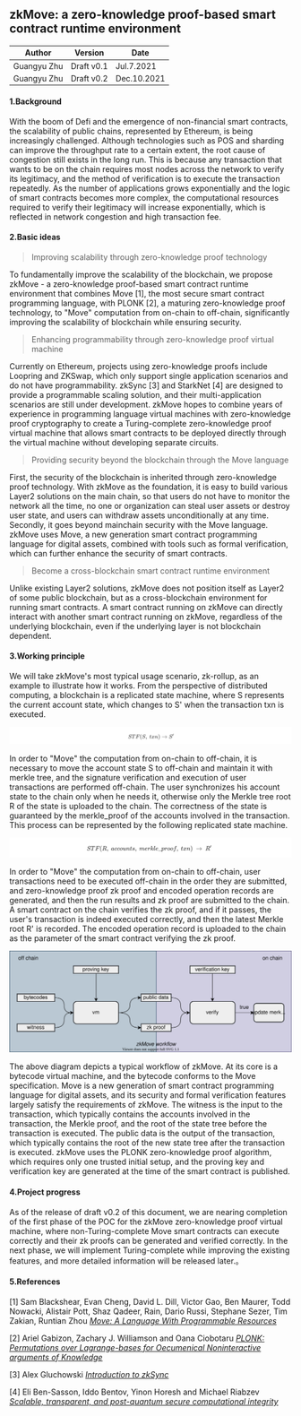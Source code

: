 ## zkMove: a zero-knowledge proof-based smart contract runtime environment

| Author      | Version    | Date        |
| ----------- | ---------- | ----------- |
| Guangyu Zhu | Draft v0.1 | Jul.7.2021  |
| Guangyu Zhu | Draft v0.2 | Dec.10.2021 |



#### 1.Background

With the boom of Defi and the emergence of non-financial smart contracts, the scalability of public chains, represented by Ethereum, is being increasingly challenged. Although technologies such as POS and sharding can improve the throughput rate to a certain extent, the root cause of congestion still exists in the long run. This is because any transaction that wants to be on the chain requires most nodes across the network to verify its legitimacy, and the method of verification is to execute the transaction repeatedly. As the number of applications grows exponentially and the logic of smart contracts becomes more complex, the computational resources required to verify their legitimacy will increase exponentially, which is reflected in network congestion and high transaction fee.



#### 2.Basic ideas

> Improving scalability through zero-knowledge proof technology

To fundamentally improve the scalability of the blockchain, we propose zkMove - a zero-knowledge proof-based smart contract runtime environment that combines Move [1], the most secure smart contract programming language, with PLONK [2], a maturing zero-knowledge proof technology, to "Move" computation from on-chain to off-chain, significantly improving the scalability of blockchain while ensuring security.

> Enhancing programmability through zero-knowledge proof virtual machine

Currently on Ethereum, projects using zero-knowledge proofs include Loopring and ZKSwap, which only support single application scenarios and do not have programmability. zkSync [3] and StarkNet [4] are designed to provide a programmable scaling solution, and their multi-application scenarios are still under development. zkMove hopes to combine years of experience in programming language virtual machines with zero-knowledge proof cryptography to create a Turing-complete zero-knowledge proof virtual machine that allows smart contracts to be deployed directly through the virtual machine without developing separate circuits.

> Providing security beyond the blockchain through the Move language

First, the security of the blockchain is inherited through zero-knowledge proof technology. With zkMove as the foundation, it is easy to build various Layer2 solutions on the main chain, so that users do not have to monitor the network all the time, no one or organization can steal user assets or destroy user state, and users can withdraw assets unconditionally at any time. Secondly, it goes beyond mainchain security with the Move language. zkMove uses Move, a new generation smart contract programming language for digital assets, combined with tools such as formal verification, which can further enhance the security of smart contracts.

> Become a cross-blockchain smart contract runtime environment

Unlike existing Layer2 solutions, zkMove does not position itself as Layer2 of some public blockchain, but as a cross-blockchain environment for running smart contracts. A smart contract running on zkMove can directly interact with another smart contract running on zkMove, regardless of the underlying blockchain, even if the underlying layer is not blockchain dependent.



#### 3.Working principle

We will take zkMove's most typical usage scenario, zk-rollup, as an example to illustrate how it works. From the perspective of distributed computing, a blockchain is a replicated state machine, where S represents the current account state, which changes to S' when the transaction txn is executed.

![img1](./imgs/img1.png)

In order to "Move" the computation from on-chain to off-chain, it is necessary to move the account state S to off-chain and maintain it with merkle tree, and the signature verification and execution of user transactions are performed off-chain. The user synchronizes his account state to the chain only when he needs it, otherwise only the Merkle tree root R of the state is uploaded to the chain. The correctness of the state is guaranteed by the merkle_proof of the accounts involved in the transaction. This process can be represented by the following replicated state machine.

![img2](./imgs/img2.png)

In order to "Move" the computation from on-chain to off-chain, user transactions need to be executed off-chain in the order they are submitted, and zero-knowledge proof zk proof and encoded operation records are generated, and then the run results and zk proof are submitted to the chain. A smart contract on the chain verifies the zk proof, and if it passes, the user's transaction is indeed executed correctly, and then the latest Merkle root R' is recorded. The encoded operation record is uploaded to the chain as the parameter of the smart contract verifying the zk proof.



![zkmove_arch](./imgs/zkmove_arch.svg)



The above diagram depicts a typical workflow of zkMove. At its core is a bytecode virtual machine, and the bytecode conforms to the Move specification. Move is a new generation of smart contract programming language for digital assets, and its security and formal verification features largely satisfy the requirements of zkMove. The witness is the input to the transaction, which typically contains the accounts involved in the transaction, the Merkle proof, and the root of the state tree before the transaction is executed. The public data is the output of the transaction, which typically contains the root of the new state tree after the transaction is executed. zkMove uses the PLONK zero-knowledge proof algorithm, which requires only one trusted initial setup, and the proving key and verification key are generated at the time of the smart contract is published.



#### 4.Project progress

As of the release of draft v0.2 of this document, we are nearing completion of the first phase of the POC for the zkMove zero-knowledge proof virtual machine, where non-Turing-complete Move smart contracts can execute correctly and their zk proofs can be generated and verified correctly. In the next phase, we will implement Turing-complete while improving the existing features, and more detailed information will be released later.。



#### 5.References

[1] Sam Blackshear, Evan Cheng, David L. Dill, Victor Gao, Ben Maurer, Todd Nowacki, Alistair Pott, Shaz Qadeer, Rain, Dario Russi, Stephane Sezer, Tim Zakian, Runtian Zhou [*Move: A Language With Programmable Resources*](https://diem-developers-components.netlify.app/papers/diem-move-a-language-with-programmable-resources/2020-05-26.pdf)

[2] Ariel Gabizon, Zachary J. Williamson and Oana Ciobotaru [*PLONK: Permutations over Lagrange-bases for Oecumenical Noninteractive arguments of Knowledge*](https://eprint.iacr.org/2019/953)

[3] Alex Gluchowski [*Introduction to zkSync*](https://medium.com/matter-labs/introduction-to-zksync-16f3753ac96c)

[4] Eli Ben-Sasson, Iddo Bentov, Yinon Horesh and Michael Riabzev [*Scalable, transparent, and post-quantum secure computational integrity*](https://eprint.iacr.org/2018/046)



